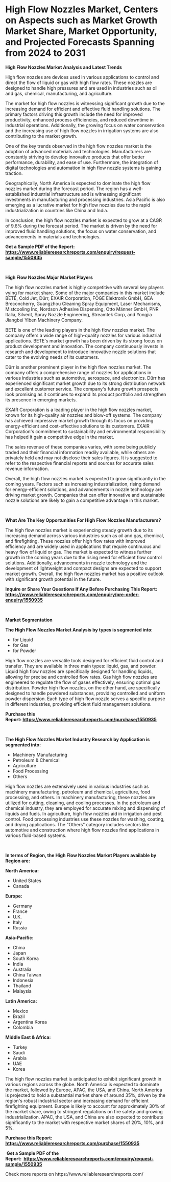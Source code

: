 <p><h1>High Flow Nozzles Market, Centers on Aspects such as Market Growth Market Share, Market Opportunity, and Projected Forecasts Spanning from 2024 to 2031</h1></p><p><strong>High Flow Nozzles Market Analysis and Latest Trends</strong></p>
<p><p>High flow nozzles are devices used in various applications to control and direct the flow of liquid or gas with high flow rates. These nozzles are designed to handle high pressures and are used in industries such as oil and gas, chemical, manufacturing, and agriculture.</p><p>The market for high flow nozzles is witnessing significant growth due to the increasing demand for efficient and effective fluid handling solutions. The primary factors driving this growth include the need for improved productivity, enhanced process efficiencies, and reduced downtime in industrial operations. Additionally, the growing focus on water conservation and the increasing use of high flow nozzles in irrigation systems are also contributing to the market growth.</p><p>One of the key trends observed in the high flow nozzles market is the adoption of advanced materials and technologies. Manufacturers are constantly striving to develop innovative products that offer better performance, durability, and ease of use. Furthermore, the integration of digital technologies and automation in high flow nozzle systems is gaining traction.</p><p>Geographically, North America is expected to dominate the high flow nozzles market during the forecast period. The region has a well-established industrial infrastructure and is witnessing significant investments in manufacturing and processing industries. Asia Pacific is also emerging as a lucrative market for high flow nozzles due to the rapid industrialization in countries like China and India.</p><p>In conclusion, the high flow nozzles market is expected to grow at a CAGR of 9.6% during the forecast period. The market is driven by the need for improved fluid handling solutions, the focus on water conservation, and advancements in materials and technologies.</p></p>
<p><strong>Get a Sample PDF of the Report:&nbsp; <a href="https://www.reliableresearchreports.com/enquiry/request-sample/1550935">https://www.reliableresearchreports.com/enquiry/request-sample/1550935</a></strong></p>
<p>&nbsp;</p>
<p><strong>High Flow Nozzles Major Market Players</strong></p>
<p><p>The high flow nozzles market is highly competitive with several key players vying for market share. Some of the major companies in this market include BETE, Cold Jet, Dürr, EXAIR Corporation, FÖGE Elektronik GmbH, GEA Breconcherry, Guangzhou Cleaning Spray Equipment, Laser Mechanisms, Mistcooling Inc, Nordson Adhesive Dispensing, Otto Männer GmbH, PNR Italia, Silvent, Spray Nozzle Engineering, Streamtek Corp, and Yongjia Jiangbei Yiben Machinery Company.</p><p>BETE is one of the leading players in the high flow nozzles market. The company offers a wide range of high-quality nozzles for various industrial applications. BETE's market growth has been driven by its strong focus on product development and innovation. The company continuously invests in research and development to introduce innovative nozzle solutions that cater to the evolving needs of its customers. </p><p>Dürr is another prominent player in the high flow nozzles market. The company offers a comprehensive range of nozzles for applications in various industries such as automotive, aerospace, and electronics. Dürr has experienced significant market growth due to its strong distribution network and excellent customer service. The company's future growth prospects look promising as it continues to expand its product portfolio and strengthen its presence in emerging markets.</p><p>EXAIR Corporation is a leading player in the high flow nozzles market, known for its high-quality air nozzles and blow-off systems. The company has achieved impressive market growth through its focus on providing energy-efficient and cost-effective solutions to its customers. EXAIR Corporation's commitment to sustainability and environmental responsibility has helped it gain a competitive edge in the market.</p><p>The sales revenue of these companies varies, with some being publicly traded and their financial information readily available, while others are privately held and may not disclose their sales figures. It is suggested to refer to the respective financial reports and sources for accurate sales revenue information.</p><p>Overall, the high flow nozzles market is expected to grow significantly in the coming years. Factors such as increasing industrialization, rising demand for energy-efficient solutions, and advancements in nozzle technology are driving market growth. Companies that can offer innovative and sustainable nozzle solutions are likely to gain a competitive advantage in this market.</p></p>
<p>&nbsp;</p>
<p><strong>What Are The Key Opportunities For High Flow Nozzles Manufacturers?</strong></p>
<p><p>The high flow nozzles market is experiencing steady growth due to its increasing demand across various industries such as oil and gas, chemical, and firefighting. These nozzles offer high flow rates with improved efficiency and are widely used in applications that require continuous and heavy flow of liquid or gas. The market is expected to witness further growth in the coming years due to the rising need for efficient flow control solutions. Additionally, advancements in nozzle technology and the development of lightweight and compact designs are expected to support market growth. Overall, the high flow nozzles market has a positive outlook with significant growth potential in the future.</p></p>
<p><strong>Inquire or Share Your Questions If Any Before Purchasing This Report: <a href="https://www.reliableresearchreports.com/enquiry/pre-order-enquiry/1550935">https://www.reliableresearchreports.com/enquiry/pre-order-enquiry/1550935</a></strong></p>
<p>&nbsp;</p>
<p><strong>Market Segmentation</strong></p>
<p><strong>The High Flow Nozzles Market Analysis by types is segmented into:</strong></p>
<p><ul><li>for Liquid</li><li>for Gas</li><li>for Powder</li></ul></p>
<p><p>High flow nozzles are versatile tools designed for efficient fluid control and transfer. They are available in three main types: liquid, gas, and powder. Liquid high flow nozzles are specifically designed for handling liquids, allowing for precise and controlled flow rates. Gas high flow nozzles are engineered to regulate the flow of gases effectively, ensuring optimal gas distribution. Powder high flow nozzles, on the other hand, are specifically designed to handle powdered substances, providing controlled and uniform powder dispersion. Each type of high flow nozzle serves a specific purpose in different industries, providing efficient fluid management solutions.</p></p>
<p><strong>Purchase this Report:&nbsp;<a href="https://www.reliableresearchreports.com/purchase/1550935">https://www.reliableresearchreports.com/purchase/1550935</a></strong></p>
<p>&nbsp;</p>
<p><strong>The High Flow Nozzles Market Industry Research by Application is segmented into:</strong></p>
<p><ul><li>Machinery Manufacturing</li><li>Petroleum & Chemical</li><li>Agriculture</li><li>Food Processing</li><li>Others</li></ul></p>
<p><p>High flow nozzles are extensively used in various industries such as machinery manufacturing, petroleum and chemical, agriculture, food processing, and others. In machinery manufacturing, these nozzles are utilized for cutting, cleaning, and cooling processes. In the petroleum and chemical industry, they are employed for accurate mixing and dispensing of liquids and fuels. In agriculture, high flow nozzles aid in irrigation and pest control. Food processing industries use these nozzles for washing, coating, and drying applications. The "Others" category includes sectors like automotive and construction where high flow nozzles find applications in various fluid-based systems.</p></p>
<p>&nbsp;</p>
<p><strong>In terms of Region, the High Flow Nozzles Market Players available by Region are:</strong></p>
<p>
    <p> <strong> North America: </strong>
        <ul>
            <li>United States</li>
            <li>Canada</li>
        </ul>
        </p> 
    <p> <strong> Europe: </strong>
        <ul>
            <li>Germany</li>
            <li>France</li>
            <li>U.K.</li>
            <li>Italy</li>
            <li>Russia</li>
        </ul>
        </p> 
    <p> <strong> Asia-Pacific: </strong>
        <ul>
            <li>China</li>
            <li>Japan</li>
            <li>South Korea</li>
            <li>India</li>
            <li>Australia</li>
            <li>China Taiwan</li>
            <li>Indonesia</li>
            <li>Thailand</li>
            <li>Malaysia</li>
        </ul>
        </p> 
    <p> <strong> Latin America: </strong>
        <ul>
            <li>Mexico</li>
            <li>Brazil</li>
            <li>Argentina Korea</li>
            <li>Colombia</li>
        </ul>
        </p> 
    <p> <strong> Middle East & Africa: </strong>
        <ul>
            <li>Turkey</li>
            <li>Saudi</li>
            <li>Arabia</li>
            <li>UAE</li>
            <li>Korea</li>
        </ul>
    </p>
    </p>
<p><p>The high flow nozzles market is anticipated to exhibit significant growth in various regions across the globe. North America is expected to dominate the market, followed by Europe, APAC, the USA, and China. North America is projected to hold a substantial market share of around 35%, driven by the region's robust industrial sector and increasing demand for efficient firefighting equipment. Europe is likely to account for approximately 30% of the market share, owing to stringent regulations on fire safety and growing industrialization. APAC, the USA, and China are also expected to contribute significantly to the market with respective market shares of 20%, 10%, and 5%.</p></p>
<p><strong>Purchase this Report: <a href="https://www.reliableresearchreports.com/purchase/1550935">https://www.reliableresearchreports.com/purchase/1550935</a></strong></p>
<p>&nbsp;<strong>Get a Sample PDF of the Report:&nbsp;&nbsp;<a href="https://www.reliableresearchreports.com/enquiry/request-sample/1550935">https://www.reliableresearchreports.com/enquiry/request-sample/1550935</a></strong></p>
<p><strong></strong></p>
<p>Check more reports on https://www.reliableresearchreports.com/</p>